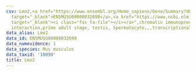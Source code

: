 ```yaml
---
csv: Lmo2,<a href="https://www.ensembl.org/Homo_sapiens/Gene/Summary?db=core;g=ENSMUSG00000032698"
  target="_blank">ENSMUSG00000032698</a>,<a href="https://www.ncbi.nlm.nih.gov/pubmed/25450459"
  target="_blank"><i class="fas fa-file"></i></a>",chromatin immunoprecipitation assay,direct
  interaction,prime adult stage, testis, Spermatocyte,,,transcriptional regulation,
data_alias: Lmo2
data_id: ENSMUSG00000032698
data_numevidence: 1
data_species: Mus musculus
data_taxid: '10090'
title: Lmo2
---
```

